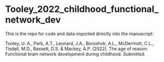 # Tooley_2022_childhood_functional_network_dev

This is the repo for code and data imported directly into the manuscript:

Tooley, U. A., Park, A.T., Leonard, J.A., Boroshok, A.L., McDermott, C.L., Tisdall, M.D., Bassett, D.S. & Mackey, A.P. (2022). The age of reason: Functional brain network development during childhood. *Submitted.*
